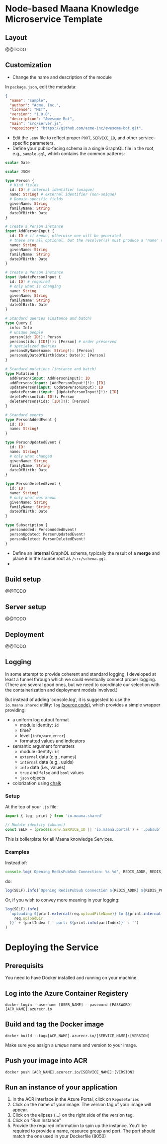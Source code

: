 # Node-based Maana Knowledge Microservice Template

## Layout

@@TODO

## Customization

* Change the name and description of the module

In `package.json`, edit the metadata:

```json
{
  "name": "sample",
  "author": "Acme, Inc.",
  "license": "MIT",
  "version": "1.0.0",
  "description": "Awesome Bot",
  "main": "src/server.js",
  "repository": "https://github.com/acme-inc/awesome-bot.git",
```

* Edit the `.env` file to reflect proper `PORT`, `SERVICE_ID`, and other service-specific parameters.
* Define your public-facing schema in a single GraphQL file in the root, e.g., `sample.gql`, which contains the common patterns:

```graphql
scalar Date

scalar JSON

type Person {
  # Kind fields
  id: ID! # internal identifier (unique)
  name: String! # external identifier (non-unique)
  # Domain-specific fields
  givenName: String
  familyName: String
  dateOfBirth: Date
}

# Create a Person instance
input AddPersonInput {
  id: ID # if known, otherwise one will be generated
  # these are all optional, but the resolver(s) must produce a 'name' value, since it is required
  name: String
  givenName: String
  familyName: String
  dateOfBirth: Date
}

# Create a Person instance
input UpdatePersonInput {
  id: ID! # required
  # only what is changing
  name: String
  givenName: String
  familyName: String
  dateOfBirth: Date
}

# Standard queries (instance and batch)
type Query {
  info: Info
  # unique people
  person(id: ID!): Person
  persons(ids: [ID!]!): [Person] # order preserved
  # specialized queries
  personsByName(name: String!): [Person]
  personsByDateOfBirth(date: Date!): [Person]
}

# Standard mutations (instance and batch)
type Mutation {
  addPerson(input: AddPersonInput): ID
  addPersons(input: [AddPersonInput!]!): [ID]
  updatePerson(input: UpdatePersonInput): ID
  updatePersons(input: [UpdatePersonInput!]!): [ID]
  deletePerson(id: ID!): Person
  deletePersons(ids: [ID!]!): [Person]
}

# Standard events
type PersonAddedEvent {
  id: ID!
  name: String!
}

type PersonUpdatedEvent {
  id: ID!
  name: String!
  # only what changed
  givenName: String
  familyName: String
  dateOfBirth: Date
}

type PersonDeletedEvent {
  id: ID!
  name: String!
  # only what was known
  givenName: String
  familyName: String
  dateOfBirth: Date
}

type Subscription {
  personAdded: PersonAddedEvent!
  personUpdated: PersonUpdatedEvent!
  personDeleted: PersonDeletedEvent!
}
```

* Define an **internal** GraphQL schema, typically the result of a **merge** and place it in the source root as `/src/schema.gql`.
* ​

## Build setup

@@TODO

## Server setup

@@TODO

## Deployment

@@TODO

## Logging

In some attempt to provide coherent and standard logging, I developed at least a funnel through which we could eventually connect proper logging. (There are several good ones, but we need to coordinate our selection with the containerization and deployment models involved.)

But instead of adding 'console.log', it is suggested to use the `io.maana.shared` utility: `log` [(source code)](/repo/ksvcs/packages/maana-shared/src/log.js), which provides a simple wrapper providing:

* a uniform log output format
  * module identity: `id`
  * time?
  * level (`info`,`warn`,`error`)
  * formatted values and indicators
* semantic argument formatters
  * module identity: `id`
  * `external` data (e.g., names)
  * `internal` data (e.g., uuids)
  * `info` data (i.e., values)
  * `true` and `false` and `bool` values
  * `json` objects
* colorization using [chalk](https://github.com/chalk/chalk)

### Setup

At the top of your `.js` file:

```javascript
import { log, print } from 'io.maana.shared'

// Module identity (whoami)
const SELF = (process.env.SERVICE_ID || 'io.maana.portal') + '.pubsub'
```

This is boilerplate for all Maana knowledge Services.

### Examples

Instead of:

```javascript
console.log('Opening RedisPubSub Connection: %s %d', REDIS_ADDR, REDIS_PORT)
```

do:

```js
log(SELF).info(`Opening RedisPubSub Connection ${REDIS_ADDR} ${REDIS_PORT}`)
```

Or, if you wish to convey more meaning in your logging:

```javascript
log(SELF).info(
  `uploading ${print.external(req.uploadFileName)} to ${print.internal(
    req.uploadDir
  )}` + (partIndex ? ` part: ${print.info(partIndex)}` : '')
)
```

# Deploying the Service

## Prerequisits

You need to have Docker installed and running on your machine.

## Log into the Azure Container Registery

    docker login --username [USER_NAME] --password [PASSWORD] [ACR_NAME].azurecr.io

## Build and tag the Docker image

    docker build --tag=[ACR_NAME].azurecr.io/[SERVICE_NAME]:[VERSION]

Make sure you assign a _unique_ name and version to your image.

## Push your image into ACR

    docker push [ACR_NAME].azurecr.io/[SERVICE_NAME]:[VERSION]

## Run an instance of your application

1. In the ACR interface in the Azure Portal, click on `Reposetories`
2. Click on the name of your image. The version tag of your image will appear.
3. Click on the elipses (...) on the right side of the version tag.
4. Click on "Run Instance"
5. Provide the required information to spin up the instance. You'll be required to provide a name, resource group and port. The port should match the one used in your Dockerfile (8050)
